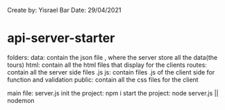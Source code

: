 Create by: Yisrael Bar
Date: 29/04/2021

# api-server-starter

folders:
data: contain the json file , where the server store all the data(the tours)
html: contain all the html files that display for the clients
routes: contain all the server side files .js
js: contain files .js of the client side for function and validation
public: contain all the css files for the client

main file: server.js
init the project: npm i
start the project: node server.js || nodemon
